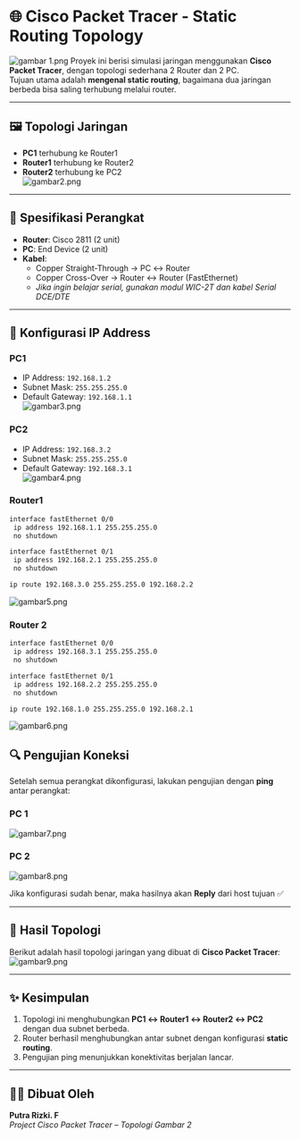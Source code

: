# 🌐 Cisco Packet Tracer - Static Routing Topology
![gambar 1.png](images/gambar%201.png)
Proyek ini berisi simulasi jaringan menggunakan **Cisco Packet Tracer**, dengan topologi sederhana 2 Router dan 2 PC.  
Tujuan utama adalah **mengenal static routing**, bagaimana dua jaringan berbeda bisa saling terhubung melalui router.

---

## 🖼️ Topologi Jaringan

- **PC1** terhubung ke Router1  
- **Router1** terhubung ke Router2  
- **Router2** terhubung ke PC2  
![gambar2.png](images/gambar2.png)
---

## 📑 Spesifikasi Perangkat

- **Router**: Cisco 2811 (2 unit)  
- **PC**: End Device (2 unit)  
- **Kabel**:  
  - Copper Straight-Through → PC ↔ Router  
  - Copper Cross-Over → Router ↔ Router (FastEthernet)  
  - *Jika ingin belajar serial, gunakan modul WIC-2T dan kabel Serial DCE/DTE*  

---

## 🔧 Konfigurasi IP Address

### PC1
- IP Address: `192.168.1.2`  
- Subnet Mask: `255.255.255.0`  
- Default Gateway: `192.168.1.1`  
![gambar3.png](images/gambar3.png)
### PC2
- IP Address: `192.168.3.2`  
- Subnet Mask: `255.255.255.0`  
- Default Gateway: `192.168.3.1`  
![gambar4.png](images/gambar4.png)
### Router1
```bash
interface fastEthernet 0/0
 ip address 192.168.1.1 255.255.255.0
 no shutdown

interface fastEthernet 0/1
 ip address 192.168.2.1 255.255.255.0
 no shutdown

ip route 192.168.3.0 255.255.255.0 192.168.2.2

```
![gambar5.png](images/gambar5.png)
### Router 2
```bash
interface fastEthernet 0/0
 ip address 192.168.3.1 255.255.255.0
 no shutdown

interface fastEthernet 0/1
 ip address 192.168.2.2 255.255.255.0
 no shutdown

ip route 192.168.1.0 255.255.255.0 192.168.2.1
```
![gambar6.png](images/gambar6.png)

## 🔍 Pengujian Koneksi

Setelah semua perangkat dikonfigurasi, lakukan pengujian dengan **ping** antar perangkat:
### PC 1
![gambar7.png](images/gambar7.png)

### PC 2
![gambar8.png](images/gambar8.png)


Jika konfigurasi sudah benar, maka hasilnya akan **Reply** dari host tujuan ✅

---

## 📡 Hasil Topologi

Berikut adalah hasil topologi jaringan yang dibuat di **Cisco Packet Tracer**:
![gambar9.png](images/gambar9.png)


---

## ✨ Kesimpulan

1. Topologi ini menghubungkan **PC1 ↔ Router1 ↔ Router2 ↔ PC2** dengan dua subnet berbeda.  
2. Router berhasil menghubungkan antar subnet dengan konfigurasi **static routing**.  
3. Pengujian ping menunjukkan konektivitas berjalan lancar.  

---

## 👨‍💻 Dibuat Oleh

**Putra Rizki. F**  
_Project Cisco Packet Tracer – Topologi Gambar 2_



